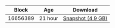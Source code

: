 |     Block   |     Age     |   Download  |
| ----------- | ----------- | ----------- |
|   16656389   |  21 hour | [Snapshot (4.9 GB)](https://s3.eu-central-1.amazonaws.com/w3coins.io/snapshots/cosmos-mainnet/cosmos_snapsot_latest.tar.lz4)  |
